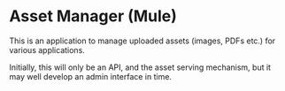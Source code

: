 Asset Manager (Mule)
=============

This is an application to manage uploaded assets (images, PDFs etc.) for various applications.

Initially, this will only be an API, and the asset serving mechanism, but it may well develop an admin interface in time.
